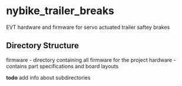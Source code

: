 nybike_trailer_breaks
=====================

EVT hardware and firmware for servo actuated trailer saftey brakes

Directory Structure
---------------------
firmware - directory containing all firmware for the project
hardware - contains part specifications and board layouts

**todo** add info about subdirectories